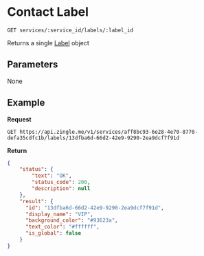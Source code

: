 # Contact Label

    GET services/:service_id/labels/:label_id
    
Returns a single [Label][] object

## Parameters
None

## Example
**Request**

    GET https://api.zingle.me/v1/services/aff8bc93-6e28-4e70-8770-defa35cdfc1b/labels/13dfba6d-66d2-42e9-9290-2ea9dcf7f91d

**Return**
``` json
{
    "status": {
        "text": "OK",
        "status_code": 200,
        "description": null
    },
    "result": {
      "id": "13dfba6d-66d2-42e9-9290-2ea9dcf7f91d",
      "display_name": "VIP",
      "background_color": "#93623a",
      "text_color": "#ffffff",
      "is_global": false
    }
}
```

[Label]: README.md
